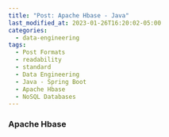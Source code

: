 ```yaml
---
title: "Post: Apache Hbase - Java"
last_modified_at: 2023-01-26T16:20:02-05:00
categories:
  - data-engineering
tags:
  - Post Formats
  - readability
  - standard
  - Data Engineering
  - Java - Spring Boot
  - Apache Hbase
  - NoSQL Databases
---
```



### Apache Hbase

